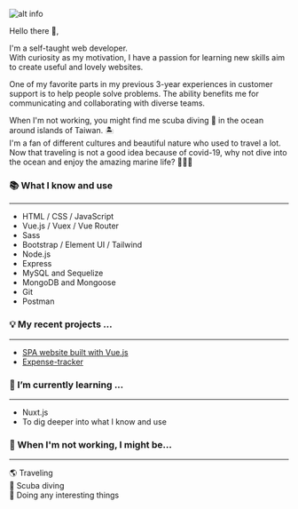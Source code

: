 ![alt info](https://i.imgur.com/4mOd7Eu.gif) 

Hello there 👋,

I'm a self-taught web developer. </br>
With curiosity as my motivation, I have a passion for learning new skills aim to create useful and lovely websites.

One of my favorite parts in my previous 3-year experiences in customer support is to help people solve problems. The ability benefits me for communicating and collaborating with diverse teams.

When I'm not working, you might find me scuba diving :diving_mask: in the ocean around islands of Taiwan. :desert_island: </br>
I'm a fan of different cultures and beautiful nature who used to travel a lot.
Now that traveling is not a good idea because of covid-19, why not dive into the ocean and enjoy the amazing marine life? :call_me_hand::call_me_hand::call_me_hand:

### :books: What I know and use
---
- HTML / CSS / JavaScript
- Vue.js / Vuex / Vue Router
- Sass
- Bootstrap / Element UI / Tailwind
- Node.js
- Express
- MySQL and Sequelize
- MongoDB and Mongoose
- Git
- Postman

### :bulb: My recent projects ...
---
- [SPA website built with Vue.js](https://tsengm6h6.github.io/e-commerce-v2/#/)
- [Expense-tracker](https://ancient-earth-70377.herokuapp.com/)

### 🌱 I’m currently learning ...
---
- Nuxt.js
- To dig deeper into what I know and use

### 👀 When I'm not working, I might be...
---
:earth_americas: Traveling </br>
:ocean: Scuba diving </br>
:tada: Doing any interesting things

<!---
tsengm6h6/tsengm6h6 is a ✨ special ✨ repository because its `README.md` (this file) appears on your GitHub profile.
You can click the Preview link to take a look at your changes.
--->

